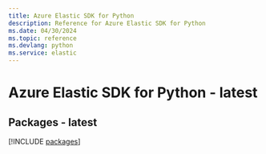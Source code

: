 ```yaml
---
title: Azure Elastic SDK for Python
description: Reference for Azure Elastic SDK for Python
ms.date: 04/30/2024
ms.topic: reference
ms.devlang: python
ms.service: elastic
---
```

# Azure Elastic SDK for Python - latest
## Packages - latest
[!INCLUDE [packages](elastic-index.md)]